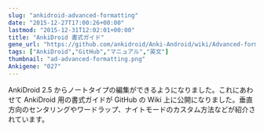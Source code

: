 ```yaml
---
slug: "ankidroid-advanced-formatting"
date: "2015-12-27T17:00:26+00:00"
lastmod: "2015-12-31T12:02:01+00:00"
title: "AnkiDroid 書式ガイド"
gene_url: "https://github.com/ankidroid/Anki-Android/wiki/Advanced-formatting"
tags: ["AnkiDroid","GitHub","マニュアル","英文"]
thumbnail: "ad-advanced-formatting.png"
Ankigene: "027"
---
```

AnkiDroid 2.5 からノートタイプの編集ができるようになりました。これにあわせて AnkiDroid 用の書式ガイドが GitHub の Wiki 上に公開になりました。垂直方向のセンタリングやワードラップ、ナイトモードのカスタム方法などが紹介されています。

